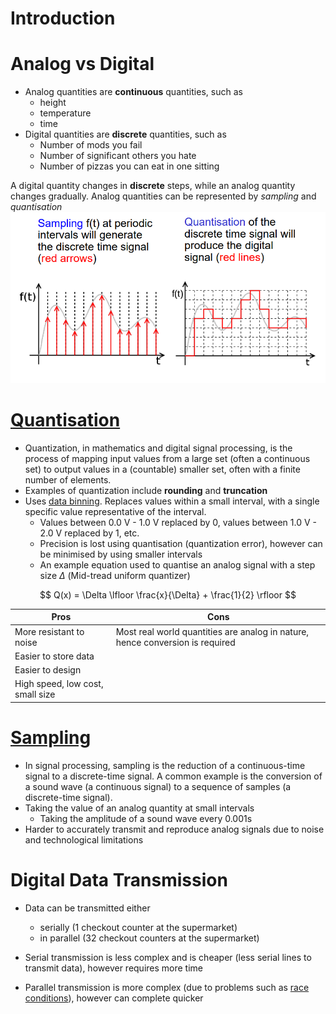 # Introduction

# Analog vs Digital

-   Analog quantities are **continuous** quantities, such as
    -   height
    -   temperature
    -   time
-   Digital quantities are **discrete** quantities, such as
    -   Number of mods you fail
    -   Number of significant others you hate
    -   Number of pizzas you can eat in one sitting

A digital quantity changes in **discrete** steps, while an analog quantity changes gradually. Analog quantities can be represented by _sampling_ and _quantisation_
![Sampling vs Quantisation](/public/sampling_vs_quantisation.png)

# [Quantisation](<https://en.wikipedia.org/wiki/Quantization_(signal_processing)>)

-   Quantization, in mathematics and digital signal processing, is the process of mapping input values from a large set (often a continuous set) to output values in a (countable) smaller set, often with a finite number of elements.
-   Examples of quantization include **rounding** and **truncation**
-   Uses [data binning](https://en.wikipedia.org/wiki/Data_binning). Replaces values within a small interval, with a single specific value representative of the interval.
    -   Values between 0.0 V - 1.0 V replaced by 0, values between 1.0 V - 2.0 V replaced by 1, etc.
    -   Precision is lost using quantisation (quantization error), however can be minimised by using smaller intervals
    -   An example equation used to quantise an analog signal with a step size $\Delta$ (Mid-tread uniform quantizer)

$$
Q(x) = \Delta \lfloor \frac{x}{\Delta} + \frac{1}{2} \rfloor
$$

| Pros                             | Cons                                                                          |
| -------------------------------- | ----------------------------------------------------------------------------- |
| More resistant to noise          | Most real world quantities are analog in nature, hence conversion is required |
| Easier to store data             |
| Easier to design                 |
| High speed, low cost, small size |

# [Sampling](<https://en.wikipedia.org/wiki/Sampling_(signal_processing)>)

-   In signal processing, sampling is the reduction of a continuous-time signal to a discrete-time signal. A common example is the conversion of a sound wave (a continuous signal) to a sequence of samples (a discrete-time signal).
-   Taking the value of an analog quantity at small intervals
    -   Taking the amplitude of a sound wave every 0.001s
-   Harder to accurately transmit and reproduce analog signals due to noise and technological limitations

# Digital Data Transmission

-   Data can be transmitted either

    -   serially (1 checkout counter at the supermarket)
    -   in parallel (32 checkout counters at the supermarket)

-   Serial transmission is less complex and is cheaper (less serial lines to transmit data), however requires more time
-   Parallel transmission is more complex (due to problems such as [race conditions](https://en.wikipedia.org/wiki/Race_condition)), however can complete quicker
